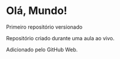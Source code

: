 # Olá, Mundo!
 Primeiro repositório versionado

Repositório criado durante uma aula ao vivo.

Adicionado pelo GitHub Web.
